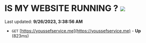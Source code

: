 # IS MY WEBSITE RUNNING ? [![](https://img.shields.io/static/v1?label=Sponsor&message=%E2%9D%A4&logo=GitHub&color=%23fe8e86)](https://github.com/sponsors/<username>)

Last updated: **9/26/2023, 3:38:56 AM**

- `GET` [https://youssefservice.me](https://youssefservice.me) - **Up** (823ms)
